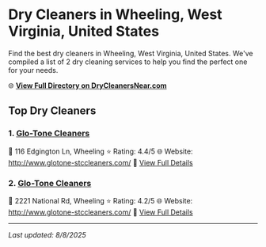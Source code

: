 # Dry Cleaners in Wheeling, West Virginia, United States

Find the best dry cleaners in Wheeling, West Virginia, United States. We've compiled a list of 2 dry cleaning services to help you find the perfect one for your needs.

🌐 **[View Full Directory on DryCleanersNear.com](https://drycleanersnear.com/city/US/West%20Virginia/Wheeling)**

## Top Dry Cleaners

### 1. [Glo-Tone Cleaners](https://drycleanersnear.com/dryCleaner/68897ca469a0219c2bf77b1a/glo-tone-cleaners)
📍 116 Edgington Ln, Wheeling
⭐ Rating: 4.4/5
🌐 Website: http://www.glotone-stccleaners.com/
🔗 [View Full Details](https://drycleanersnear.com/dryCleaner/68897ca469a0219c2bf77b1a/glo-tone-cleaners)

### 2. [Glo-Tone Cleaners](https://drycleanersnear.com/dryCleaner/68897ca569a0219c2bf77b3c/glo-tone-cleaners)
📍 2221 National Rd, Wheeling
⭐ Rating: 4.2/5
🌐 Website: http://www.glotone-stccleaners.com/
🔗 [View Full Details](https://drycleanersnear.com/dryCleaner/68897ca569a0219c2bf77b3c/glo-tone-cleaners)


---

*Last updated: 8/8/2025*
